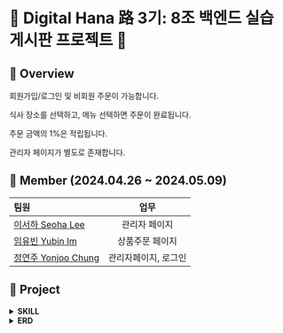 # 🌟 Digital Hana 路 3기: 8조 백엔드 실습 게시판 프로젝트 🌟

## 📍 Overview

회원가입/로그인 및 비회원 주문이 가능합니다.

식사 장소를 선택하고, 메뉴 선택하면 주문이 완료됩니다.

주문 금액의 1%은 적립됩니다.

관리자 페이지가 별도로 존재합니다.

## 🚀 Member (2024.04.26 ~ 2024.05.09)

| 팀원                                                          |         업무         |
| :------------------------------------------------------------ | :------------------: |
| <a href="https://github.com/sseohalee">이서하 Seoha Lee</a>   |    관리자 페이지     |
| <a href="https://github.com/yubin-im">임유빈 Yubin Im</a>     |   상품주문 페이지    |
| <a href="https://github.com/jennyjoo">정연주 Yonjoo Chung</a> | 관리자페이지, 로그인 |

## 🚩 Project

<details> 
<summary><strong>SKILL</strong></summary>
<div markdown="1">

### [Back-end]

<p>
    <img src="https://img.shields.io/badge/java%2017-007396?style=for-the-badge&logo=java&logoColor=white"> 
    <img src="https://img.shields.io/badge/MySQL%208.0.33-4479A1?style=for-the-badge&logo=mysql&logoColor=white"> 
    <img src="https://img.shields.io/badge/spring%20boot-6DB33F?style=for-the-badge&logo=springboot&logoColor=white">
    <img src="https://img.shields.io/badge/JPA-005F0F?style=for-the-badge&logo=jpa&logoColor=white">
</p>

### [Front-End]

<p>
    <img src="https://img.shields.io/badge/vite-%23646CFF.svg?style=for-the-badge&logo=vite&logoColor=white"/>
    <img src="https://img.shields.io/badge/Typescript-3178C6?style=for-the-badge&logo=Typescript&logoColor=white"/>
    <img src="https://img.shields.io/badge/react%2018.2.66-61DAFB?style=for-the-badge&logo=react&logoColor=black">
    <img src="https://img.shields.io/badge/Tailwind CSS-06B6D4?style=for-the-badge&logo=Tailwind CSS&logoColor=white"/>
    <img src="https://img.shields.io/badge/html5-E34F26?style=for-the-badge&logo=html5&logoColor=white"> 
    <img src="https://img.shields.io/badge/css-1572B6?style=for-the-badge&logo=css3&logoColor=white">
</p>

### [Tools & Environment]

<p>
  <img src="https://img.shields.io/badge/IntelliJ%20IDEA-CB5B8D?style=for-the-badge&logo=intellijidea&logoColor=white"/>
  <img src="https://img.shields.io/badge/DBeaver-4D4D4D?style=for-the-badge&logo=dbeaver&logoColor=white">
  <img src="https://img.shields.io/badge/Postman-FF6C37?style=for-the-badge&logo=Postman&logoColor=white"/>
  <img src="https://img.shields.io/badge/Git-F05032?style=for-the-badge&logo=git&logoColor=white"/>
  <img src="https://img.shields.io/badge/GitHub-181717?style=for-the-badge&logo=GitHub&logoColor=white"/>
</p>

</div>
</details>

<details>
<summary><strong>ERD</strong></summary>
<div markdown="1">

![Kiosk-8조  (4)](https://github.com/Kiosk-Project/KioskBE/assets/165225479/d736a83a-90dc-4177-8e34-e8b5d1a80eb7)

</div>
</details>
